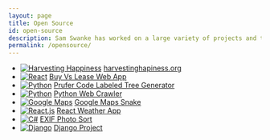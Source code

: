 ```yaml
---
layout: page
title: Open Source
id: open-source
description: Sam Swanke has worked on a large variety of projects and technologies in Software and Web Developement
permalink: /opensource/
---
```


<ul>
  <li>
    <a href='http://www.harvestinghappiness.org' target='_blank'><img src='{{ site.url }}/images/harvesting.png' alt
='Harvesting Happiness'></a>
    <a href='http://www.harvestinghappiness.org' target='_blank'>harvestinghapiness.org</a>
  </li>
  <li>
    <a href='https://github.com/skswanke/buy-vs-lease' target='_blank'><img src='{{ site.url }}/images/react.png' alt='React'></a>
    <a href='https://github.com/skswanke/buy-vs-lease' target='_blank'>Buy Vs Lease Web App</a>
  </li>
  <li>
    <a href='https://github.com/skswanke/pruferdecode' target='_blank'><img src='{{ site.url }}/images/d3.png'
alt='Python'></a>
    <a href='https://github.com/skswanke/pruferdecode' target='_blank'>Prufer Code Labeled Tree Generator</a>
  </li>
  <li>
    <a href='https://github.com/skswanke/PythonWebCheck' target='_blank'><img src='{{ site.url }}/images/python.png'
alt='Python'></a>
    <a href='https://github.com/skswanke/PythonWebCheck' target='_blank'>Python Web Crawler</a>
  </li>
  <li>
    <a href='https://github.com/blewin1/gmapsnake' target='_blank'><img src='{{ site.url }}/images/gmaps.png' alt='
Google Maps'></a>
    <a href='https://github.com/blewin1/gmapsnake' target='_blank'>Google Maps Snake</a>
  </li>
  <li>
    <a href='https://github.com/skswanke/ReactWeatherAppPublic' target='_blank'><img src='{{ site.url }}/images/react.png' alt='React.js'></a>
    <a href='https://github.com/skswanke/ReactWeatherAppPublic' target='_blank'>React Weather App</a>
  </li>
  <li>
    <a href='https://github.com/skswanke/EXIFPhotoSort'><img src='{{ site.url }}/images/csharp.png' alt='C#'></a>
    <a href='https://github.com/skswanke/EXIFPhotoSort'>EXIF Photo Sort</a>
  </li>
  <li>
    <a href='https://github.com/skswanke/DjangoProject' target='_blank'><img src='{{ site.url }}/images/django.png' 
alt='Django'></a>
    <a href='https://github.com/skswanke/DjangoProject' target='_blank'>Django Project</a>
  </li>
</ul>
